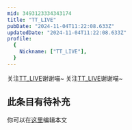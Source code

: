 ```yaml
---
mid: 3493123334343174
title: "TT_LIVE"
pubDate: "2024-11-04T11:22:08.633Z"
updatedDate: "2024-11-04T11:22:08.633Z"
profile:
  {
    Nickname: ["TT_LIVE"],
  }
---
```


关注[TT_LIVE](https://space.bilibili.com/3493123334343174)谢谢喵~ 关注[TT_LIVE](https://space.bilibili.com/3493123334343174)谢谢喵~

## 此条目有待补充
你可以在[这里](https://github.com/Yuhanawa/VTuber.ICU-Content/edit/master/v/TT_LIVE/index.md)编辑本文

